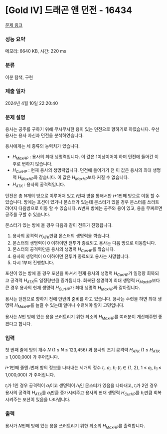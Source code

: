 # [Gold IV] 드래곤 앤 던전 - 16434 

[문제 링크](https://www.acmicpc.net/problem/16434) 

### 성능 요약

메모리: 6640 KB, 시간: 220 ms

### 분류

이분 탐색, 구현

### 제출 일자

2024년 4월 10일 22:20:40

### 문제 설명

<p>용사는 공주를 구하기 위해 무시무시한 용이 있는 던전으로 향하기로 하였습니다. 우선 용사는 용사 자신과 던전을 분석하였습니다.</p>

<p>용사에게는 세 종류의 능력치가 있습니다. </p>

<ul>
	<li><em>H<sub>MaxHP</sub></em> : 용사의 최대 생명력입니다. 이 값은 1이상이어야 하며 던전에 들어간 이후로 변하지 않습니다.</li>
	<li><em>H<sub>CurHP</sub></em> : 현재 용사의 생명력입니다. 던전에 들어가기 전 이 값은 용사의 최대 생명력 <em>H<sub>MaxHP</sub></em>와 같습니다. 이 값은 <em>H<sub>MaxHP</sub></em>보다 커질 수 없습니다.</li>
	<li><em>H<sub>ATK</sub></em> : 용사의 공격력입니다.</li>
</ul>

<p>던전은 총 <em>N</em>개의 방으로 이루어져 있고 <em>i</em>번째 방을 통해서만 <em>i</em>+1번째 방으로 이동 할 수 있습니다. 방에는 포션이 있거나 몬스터가 있는데 몬스터가 있을 경우 몬스터를 쓰러트려야지 다음방으로 이동 할 수 있습니다. <em>N</em>번째 방에는 공주와 용이 있고, 용을 무찌르면 공주를 구할 수 있습니다.</p>

<p>몬스터가 있는 방에 올 경우 다음과 같이 전투가 진행됩니다.</p>

<ol>
	<li>용사의 공격력 <em>H<sub>ATK</sub></em>만큼 몬스터의 생명력을 깎습니다.</li>
	<li>몬스터의 생명력이 0 이하이면 전투가 종료되고 용사는 다음 방으로 이동합니다.</li>
	<li>몬스터의 공격력만큼 용사의 생명력 <em>H<sub>CurHP</sub></em>를 깎습니다.</li>
	<li>용사의 생명력이 0 이하이면 전투가 종료되고 용사는 사망합니다.</li>
	<li>다시 1부터 진행합니다.</li>
</ol>

<p>포션이 있는 방에 올 경우 포션을 마셔서 현재 용사의 생명력 <em>H<sub>CurHP</sub></em>가 일정량 회복되고 공격력 <em>H<sub>ATK</sub></em>도 일정량만큼 증가됩니다. 회복된 생명력이 최대 생명력 <em>H<sub>MaxHP</sub></em>보다 큰 경우 용사의 현재 생명력 <em>H<sub>CurHP</sub></em>가 최대 생명력 <em>H<sub>MaxHP</sub></em>와 같아집니다.</p>

<p>용사는 던전으로 향하기 전에 만반의 준비를 하고 있습니다. 용사는 수련을 하면 최대 생명력 <em>H<sub>MaxHP</sub></em>를 늘릴 수 있는데 얼마나 수련해야 할지 고민입니다.</p>

<p>용사는 <em>N</em>번 방에 있는 용을 쓰러트리기 위한 최소의 <em>H<sub>MaxHP</sub></em>를 여러분이 계산해주면 좋겠다고 합니다.</p>

### 입력 

 <p>첫 번째 줄에 방의 개수 <em>N </em>(1 ≤ <em>N<sub>  </sub></em>≤ 123,456) 과 용사의 초기 공격력 <em>H<sub>ATK</sub></em> (1 ≤ <em>H<sub>ATK  </sub></em>≤ 1,000,000) 가 주어집니다.</p>

<p><em>i</em>+1번째 줄엔 <em>i</em>번째 방의 정보를 나타내는 세개의 정수 <em>t<sub><span style="font-size: 10.8333px;">i</span></sub></em>, <em>a<sub>i</sub></em>, <em>h<sub>i</sub></em> (<em>t<sub><span style="font-size: 10.8333px;">i</span></sub></em> ∈ {1, 2}, 1 ≤ <em>a<sub>i</sub></em>, <em>h<sub>i  </sub></em>≤ 1,000,000) 가 주어집니다. </p>

<p><em>t<sub><span style="font-size: 10.8333px;">i</span></sub></em>가 1인 경우 공격력이 <em>a<sub>i</sub></em>이고 생명력이 <em>h<sub>i</sub></em>인 몬스터가 있음을 나타내고, <em>t<sub><span style="font-size: 10.8333px;">i</span></sub></em>가 2인 경우 용사의 공격력 <em>H<sub>ATK</sub></em>를 <em>a<sub>i</sub></em>만큼 증가시켜주고 용사의 현재 생명력 <em>H<sub>CurHP</sub></em>를 <em>h<sub>i</sub></em>만큼 회복시켜주는 포션이 있음을 나타냅니다.</p>

### 출력 

 <p>용사가 <em>N</em>번째 방에 있는 용을 쓰러트리기 위한 최소의 <em>H<sub>MaxHP</sub></em>를 출력합니다.</p>

